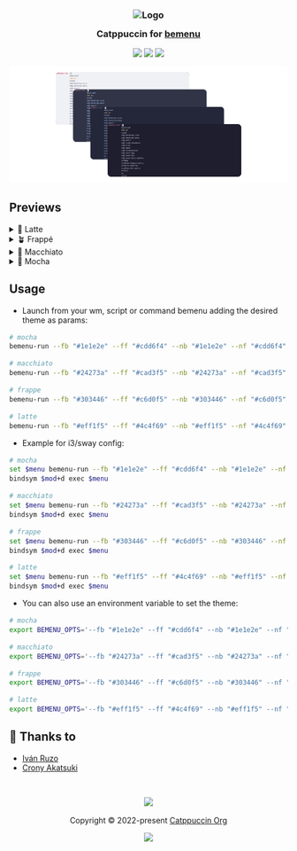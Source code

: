 <h3 align="center">
	<img src="https://raw.githubusercontent.com/catppuccin/catppuccin/main/assets/logos/exports/1544x1544_circle.png" width="100" alt="Logo"/><br/>
	<img src="https://raw.githubusercontent.com/catppuccin/catppuccin/main/assets/misc/transparent.png" height="30" width="0px"/>
	Catppuccin for <a href="https://github.com/Cloudef/bemenu">bemenu</a>
	<img src="https://raw.githubusercontent.com/catppuccin/catppuccin/main/assets/misc/transparent.png" height="30" width="0px"/>
</h3>

<p align="center">
	<a href="https://github.com/catppuccin/template/stargazers"><img src="https://img.shields.io/github/stars/catppuccin/bemenu?colorA=363a4f&colorB=b7bdf8&style=for-the-badge"></a>
	<a href="https://github.com/catppuccin/template/issues"><img src="https://img.shields.io/github/issues/catppuccin/bemenu?colorA=363a4f&colorB=f5a97f&style=for-the-badge"></a>
	<a href="https://github.com/catppuccin/template/contributors"><img src="https://img.shields.io/github/contributors/catppuccin/bemenu?colorA=363a4f&colorB=a6da95&style=for-the-badge"></a>
</p>

<p align="center">
	<img src="https://raw.githubusercontent.com/catppuccin/bemenu/main/assets/preview.webp"/>
</p>

## Previews

<details>
<summary>🌻 Latte</summary>
<img src="https://raw.githubusercontent.com/catppuccin/bemenu/main/assets/bemenu-latte.png"/>
</details>
<details>
<summary>🪴 Frappé</summary>
<img src="https://raw.githubusercontent.com/catppuccin/bemenu/main/assets/bemenu-frappe.png"/>
</details>
<details>
<summary>🌺 Macchiato</summary>
<img src="https://raw.githubusercontent.com/catppuccin/bemenu/main/assets/bemenu-macchiato.png"/>
</details>
<details>
<summary>🌿 Mocha</summary>
<img src="https://raw.githubusercontent.com/catppuccin/bemenu/main/assets/bemenu-mocha.png"/>
</details>

## Usage

- Launch from your wm, script or command bemenu adding the desired theme as params:

```sh
# mocha
bemenu-run --fb "#1e1e2e" --ff "#cdd6f4" --nb "#1e1e2e" --nf "#cdd6f4" --tb "#1e1e2e" --hb "#1e1e2e" --tf "#f38ba8" --hf "#f9e2af" --af "#cdd6f4" --ab "#1e1e2e"
```
```sh
# macchiato
bemenu-run --fb "#24273a" --ff "#cad3f5" --nb "#24273a" --nf "#cad3f5" --tb "#24273a" --hb "#24273a" --tf "#ed8796" --hf "#eed49f" --af "#cad3f5" --ab "#24273a"
```
```sh
# frappe
bemenu-run --fb "#303446" --ff "#c6d0f5" --nb "#303446" --nf "#c6d0f5" --tb "#303446" --hb "#303446" --tf "#e78284" --hf "#e5c890" --af "#c6d0f5" --ab "#303446"
```
```sh
# latte
bemenu-run --fb "#eff1f5" --ff "#4c4f69" --nb "#eff1f5" --nf "#4c4f69" --tb "#eff1f5" --hb "#eff1f5" --tf "#d20f39" --hf "#df8e1d" --af "#4c4f69" --ab "#eff1f5"
```

- Example for i3/sway config:
```sh
# mocha
set $menu bemenu-run --fb "#1e1e2e" --ff "#cdd6f4" --nb "#1e1e2e" --nf "#cdd6f4" --tb "#1e1e2e" --hb "#1e1e2e" --tf "#f38ba8" --hf "#f9e2af" --af "#cdd6f4" --ab "#1e1e2e"
bindsym $mod+d exec $menu
```
```sh
# macchiato
set $menu bemenu-run --fb "#24273a" --ff "#cad3f5" --nb "#24273a" --nf "#cad3f5" --tb "#24273a" --hb "#24273a" --tf "#ed8796" --hf "#eed49f" --af "#cad3f5" --ab "#24273a"
bindsym $mod+d exec $menu
```
```sh
# frappe
set $menu bemenu-run --fb "#303446" --ff "#c6d0f5" --nb "#303446" --nf "#c6d0f5" --tb "#303446" --hb "#303446" --tf "#e78284" --hf "#e5c890" --af "#c6d0f5" --ab "#303446"
bindsym $mod+d exec $menu
```
```sh
# latte
set $menu bemenu-run --fb "#eff1f5" --ff "#4c4f69" --nb "#eff1f5" --nf "#4c4f69" --tb "#eff1f5" --hb "#eff1f5" --tf "#d20f39" --hf "#df8e1d" --af "#4c4f69" --ab "#eff1f5"
bindsym $mod+d exec $menu
```

- You can also use an environment variable to set the theme:
```sh
# mocha
export BEMENU_OPTS='--fb "#1e1e2e" --ff "#cdd6f4" --nb "#1e1e2e" --nf "#cdd6f4" --tb "#1e1e2e" --hb "#1e1e2e" --tf "#f38ba8" --hf "#f9e2af" --af "#cdd6f4" --ab "#1e1e2e"'
```
```sh
# macchiato
export BEMENU_OPTS='--fb "#24273a" --ff "#cad3f5" --nb "#24273a" --nf "#cad3f5" --tb "#24273a" --hb "#24273a" --tf "#ed8796" --hf "#eed49f" --af "#cad3f5" --ab "#24273a"'
```
```sh
# frappe
export BEMENU_OPTS='--fb "#303446" --ff "#c6d0f5" --nb "#303446" --nf "#c6d0f5" --tb "#303446" --hb "#303446" --tf "#e78284" --hf "#e5c890" --af "#c6d0f5" --ab "#303446"'
```
```sh
# latte
export BEMENU_OPTS='--fb "#eff1f5" --ff "#4c4f69" --nb "#eff1f5" --nf "#4c4f69" --tb "#eff1f5" --hb "#eff1f5" --tf "#d20f39" --hf "#df8e1d" --af "#4c4f69" --ab "#eff1f5"'
```

## 💝 Thanks to

- [Iván Ruzo](https://github.com/iruzo)
- [Crony Akatsuki](https://github.com/cronyakatsuki)

&nbsp;

<p align="center">
	<img src="https://raw.githubusercontent.com/catppuccin/catppuccin/main/assets/footers/gray0_ctp_on_line.svg?sanitize=true" />
</p>

<p align="center">
	Copyright &copy; 2022-present <a href="https://github.com/catppuccin" target="_blank">Catppuccin Org</a>
</p>

<p align="center">
	<a href="https://github.com/catppuccin/catppuccin/blob/main/LICENSE"><img src="https://img.shields.io/static/v1.svg?style=for-the-badge&label=License&message=MIT&logoColor=d9e0ee&colorA=363a4f&colorB=b7bdf8"/></a>
</p>
